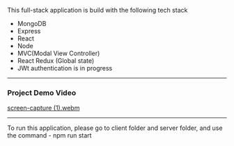 This full-stack application is build with the following tech stack

- MongoDB
- Express
- React
- Node
- MVC(Modal View Controller)
- React Redux (Global state)
- JWt authentication is in progress

-------------------------------------------------------------------------------------------------------------------------------------

### Project Demo Video

[screen-capture (1).webm](https://user-images.githubusercontent.com/39980537/194663464-35a048fd-4a58-48cf-a12b-f55a793da4d0.webm)

--------------------------------------------------------------------------------------------------------------------------------------

To run this application, please go to client folder and server folder, and use the command - npm run start
